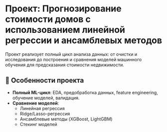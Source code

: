 # Проект: Прогнозирование стоимости домов с использованием линейной регрессии и ансамблевых методов

Проект реализует полный цикл анализа данных: от очистки и исследования до построения и сравнения моделей машинного обучения для предсказания стоимости недвижимости.

## 📌 Особенности проекта
- **Полный ML-цикл**: EDA, предобработка данных, feature engineering, обучение моделей, валидация.
- **Сравнение моделей**:
  - Линейная регрессия
  - Ridge/Lasso-регрессия
  - Ансамблевые методы (XGBoost, LightGBM)
  - Стекинг моделей
